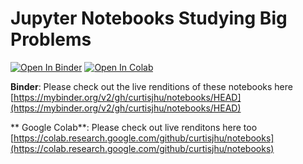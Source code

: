 # Jupyter Notebooks Studying Big Problems

[![Open In Binder](https://mybinder.org/badge_logo.svg)](https://mybinder.org/v2/gh/curtisjhu/notebooks/HEAD)
[![Open In Colab](https://colab.research.google.com/assets/colab-badge.svg)](https://colab.research.google.com/github/curtisjhu/notebooks)


**Binder**: Please check out the live renditions of these notebooks here [https://mybinder.org/v2/gh/curtisjhu/notebooks/HEAD](https://mybinder.org/v2/gh/curtisjhu/notebooks/HEAD)

** Google Colab**: Please check out live renditons here too [https://colab.research.google.com/github/curtisjhu/notebooks](https://colab.research.google.com/github/curtisjhu/notebooks)


